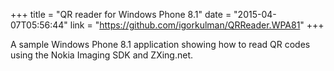 +++
title = "QR reader for Windows Phone 8.1"
date = "2015-04-07T05:56:44"
link = "https://github.com/igorkulman/QRReader.WPA81"
+++

A sample Windows Phone 8.1 application showing how to read QR codes using the Nokia Imaging SDK and ZXing.net.

<!--more-->